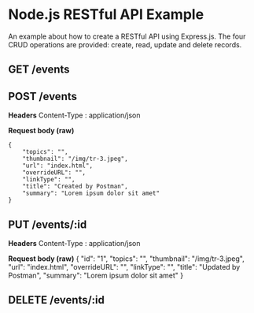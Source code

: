 # Node.js RESTful API Example

An example about how to create a RESTful API using Express.js. 
The four CRUD operations are provided: create, read, update and delete records. 


## GET /events


## POST /events

**Headers**
Content-Type : application/json

**Request body (raw)**
```
{
    "topics": "",
    "thumbnail": "/img/tr-3.jpeg",
    "url": "index.html",
    "overrideURL": "",
    "linkType": "",
    "title": "Created by Postman",
    "summary": "Lorem ipsum dolor sit amet"
}
```

## PUT /events/:id

**Headers**
Content-Type : application/json

**Request body (raw)**
{
	"id": "1",
    "topics": "",
    "thumbnail": "/img/tr-3.jpeg",
    "url": "index.html",
    "overrideURL": "",
    "linkType": "",
    "title": "Updated by Postman",
    "summary": "Lorem ipsum dolor sit amet"
}

## DELETE /events/:id




